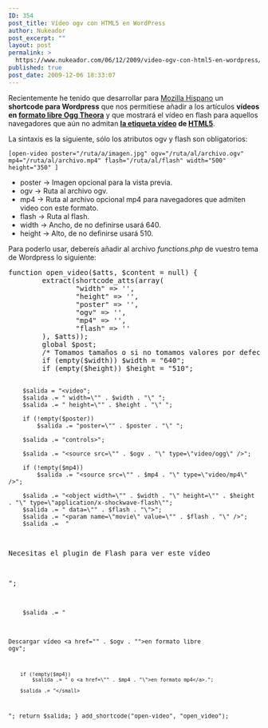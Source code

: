 ```yaml
---
ID: 354
post_title: Vídeo ogv con HTML5 en WordPress
author: Nukeador
post_excerpt: ""
layout: post
permalink: >
  https://www.nukeador.com/06/12/2009/video-ogv-con-html5-en-wordpress/
published: true
post_date: 2009-12-06 18:33:07
---
```

<p>Recientemente he tenido que desarrollar para <a href="http://www.mozilla-hispano.org/">Mozilla Hispano</a> un <strong>shortcode para Wordpress</strong> que nos permitiese añadir a los artículos <strong>vídeos en <a href="http://es.wikipedia.org/wiki/Theora">formato libre Ogg Theora</a></strong> y que mostrará el vídeo en flash para aquellos navegadores que aún no admitan <strong><a href="https://developer.mozilla.org/Es/Etiquetas_audio_y_video_en_Firefox">la etiqueta vídeo</a> de <a href="http://es.wikipedia.org/wiki/HTML_5">HTML5</a></strong>.</p>
<p>La sintaxis es la siguiente, sólo los atributos ogv y flash son obligatorios:</p>
<p><code>[open-video poster="/ruta/a/imagen.jpg" ogv="/ruta/al/archivo.ogv" mp4="/ruta/al/archivo.mp4" flash="/ruta/al/flash" width="500" height="350" ]</code></p>
<ul>
<li>poster → Imagen opcional para la vista previa.</li>
<li>ogv → Ruta al archivo ogv.</li>
<li>mp4 → Ruta al archivo opcional mp4 para navegadores que admiten video con este formato.</li>
<li>flash → Ruta al flash.</li>
<li>width → Ancho, de no definirse usará 640.</li>
<li>height → Alto, de no definirse usará 510.</li>
</ul>
<p>Para poderlo usar, debereís añadir al archivo <em>functions.php</em> de vuestro tema de Wordpress lo siguiente:</p>
<pre lang="php">
function open_video($atts, $content = null) {
        extract(shortcode_atts(array(
                "width" => '',
                "height" => '',
                "poster" => '',
                "ogv" => '',
                "mp4" => '',
                "flash" => ''
        ), $atts));
        global $post;
        /* Tomamos tamaños o si no tomamos valores por defecto */
		if (empty($width)) $width = "640";
		if (empty($height)) $height = "510";

        $salida = "<video";
		$salida .= " width=\"" . $width . "\" ";
		$salida .= " height=\"" . $height . "\" ";

		if (!empty($poster))
			$salida .= "poster=\"" . $poster . "\" "; 

		$salida .= "controls>";

		$salida .= "<source src=\"" . $ogv . "\" type=\"video/ogg\" />";

		if (!empty($mp4))
			$salida .= "<source src=\"" . $mp4 . "\" type=\"video/mp4\" />";

		$salida .= "<object width=\"" . $width . "\" height=\"" . $height . "\" type=\"application/x-shockwave-flash\"";
		$salida .= " data=\"" . $flash . "\">";
		$salida .= "<param name=\"movie\" value=\"" . $flash . "\" />";
		$salida .=	"

Necesitas el plugin de Flash para ver este vídeo

</object></video>";

		$salida .= "

<small>Descargar vídeo <a href=\"" . $ogv . "\">en formato libre ogv</a>";

		if (!empty($mp4))
			$salida .= " o <a href=\"" . $mp4 . "\">en formato mp4</a>.";

		$salida .= "</small>

";
        return $salida;
}
add_shortcode("open-video", "open_video");
</pre>